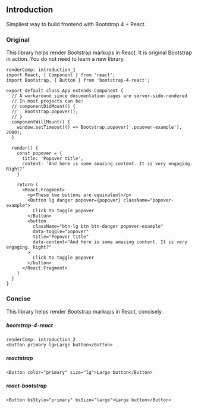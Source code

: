## Introduction

Simpliest way to build frontend with Bootstrap 4 + React.

### Original

This library helps render Bootstrap markups in React. It is original Bootstrap in action. You do not need to learn a new library.

```
renderComp: introduction_1
import React, { Component } from 'react';
import Bootstrap, { Button } from 'bootstrap-4-react';

export default class App extends Component {
  // A workaround since documentation pages are server-side-rendered
  // In most projects can be:
  // componentDidMount() {
  //   Bootstrap.popover();
  // }
  componentWillMount() {
    window.setTimeout(() => Bootstrap.popover('.popover-example'), 2000);
  }

  render() {
    const popover = {
      title: 'Popover title',
      content: 'And here is some amazing content. It is very engaging. Right?'
    }

    return (
      <React.Fragment>
        <p>These two buttons are equivalent</p>
        <Button lg danger popover={popover} className="popover-example">
          Click to toggle popover
        </Button>
        <button
          className="btn-lg btn btn-danger popover-example"
          data-toggle="popover"
          title="Popover title"
          data-content="And here is some amazing content. It is very engaging. Right?"
        >
          Click to toggle popover
        </button>
      </React.Fragment>
    )
  }
}
```

### Concise

This library helps render Bootstrap markups in React, concisely.

##### bootstrap-4-react

```
renderComp: introduction_2
<Button primary lg>Large button</Button>
```

##### reactstrap

```
<Button color="primary" size="lg">Large button</Button>
```

##### react-bootstrap

```
<Button bsStyle="primary" bsSize="large">Large button</Button>
```
